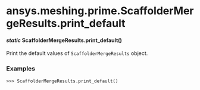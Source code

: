 <a id="ansys-meshing-prime-scaffoldermergeresults-print-default"></a>

# ansys.meshing.prime.ScaffolderMergeResults.print_default

<a id="ansys.meshing.prime.ScaffolderMergeResults.print_default"></a>

#### *static* ScaffolderMergeResults.print_default()

Print the default values of `ScaffolderMergeResults` object.

### Examples

```pycon
>>> ScaffolderMergeResults.print_default()
```

<!-- !! processed by numpydoc !! -->
